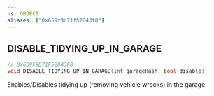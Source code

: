 ```yaml
---
ns: OBJECT
aliases: ["0x659f9d71f52843f8"]
---
```

## DISABLE_TIDYING_UP_IN_GARAGE

```c
// 0x659F9D71F52843F8
void DISABLE_TIDYING_UP_IN_GARAGE(int garageHash, bool disable);
```

Enables/Disables tidying up (removing vehicle wrecks) in the garage

